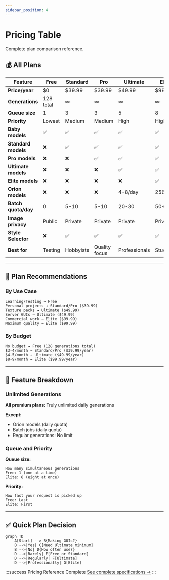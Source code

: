 ```yaml
---
sidebar_position: 4
---
```


# Pricing Table

Complete plan comparison reference.

## 💰 All Plans

| Feature | Free | Standard | Pro | Ultimate | Elite |
|---------|------|----------|-----|----------|-------|
| **Price/year** | $0 | $39.99 | $39.99 | $49.99 | $99.99 |
| **Generations** | 128 total | ∞ | ∞ | ∞ | ∞ |
| **Queue size** | 1 | 3 | 3 | 5 | 8 |
| **Priority** | Lowest | Medium | Medium | High | Highest |
| **Baby models** | ✅ | ✅ | ✅ | ✅ | ✅ |
| **Standard models** | ❌ | ✅ | ✅ | ✅ | ✅ |
| **Pro models** | ❌ | ❌ | ✅ | ✅ | ✅ |
| **Ultimate models** | ❌ | ❌ | ❌ | ✅ | ✅ |
| **Elite models** | ❌ | ❌ | ❌ | ❌ | ✅ |
| **Orion models** | ❌ | ❌ | ❌ | 4-8/day | 256/day |
| **Batch quota/day** | 0 | 5-10 | 5-10 | 20-30 | 50+ |
| **Image privacy** | Public | Private | Private | Private | Private |
| **Style Selector** | ❌ | ✅ | ✅ | ✅ | ✅ |
| **Best for** | Testing | Hobbyists | Quality focus | Professionals | Studios |

---

## 🎯 Plan Recommendations

### By Use Case

```
Learning/Testing → Free
Personal projects → Standard/Pro ($39.99)
Texture packs → Ultimate ($49.99)
Server GUIs → Ultimate ($49.99)
Commercial work → Elite ($99.99)
Maximum quality → Elite ($99.99)
```

### By Budget

```
No budget → Free (128 generations total)
$3-4/month → Standard/Pro ($39.99/year)
$4-5/month → Ultimate ($49.99/year)
$8-9/month → Elite ($99.99/year)
```

---

## 💎 Feature Breakdown

### Unlimited Generations

**All premium plans:** Truly unlimited daily generations

**Except:**
- Orion models (daily quota)
- Batch jobs (daily quota)
- Regular generations: No limit

### Queue and Priority

**Queue size:**
```
How many simultaneous generations
Free: 1 (one at a time)
Elite: 8 (eight at once)
```

**Priority:**
```
How fast your request is picked up
Free: Last
Elite: First
```

---

## ✅ Quick Plan Decision

```mermaid
graph TD
    A[Start] --> B{Making GUIs?}
    B -->|Yes| C[Need Ultimate minimum]
    B -->|No| D{How often use?}
    D -->|Rarely| E[Free or Standard]
    D -->|Regularly| F[Ultimate]
    D -->|Professionally| G[Elite]
```

:::success Pricing Reference Complete
[See complete specifications →](../specifications/)
:::
